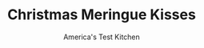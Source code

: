 ---
layout: ../../layouts/MarkdownPostLayout.astro
title: Christmas Meringue Kisses
author: America's Test Kitchen
pubDate: 2023-03-15
description: "Crushed peppermint candies add a holiday element to classic meringue cookies."
image_url: https://res.cloudinary.com/hksqkdlah/image/upload/ar_1:1,c_fill,dpr_2.0,f_auto,fl_lossy.progressive.strip_profile,g_faces:auto,q_auto:low,w_344/26137_sfs-minty-meringue-kisses-6
tags: ["Desserts or Baked Goods","Cookies","Holiday","Contest Recipes"]
calories: 2460
protein: 
carbohydrates: 6
fats: 
fiber: 
ingredients: ["2 , large egg whites","1/8 teaspoon, table salt","1/8 teaspoon, cream of tartar","1/2 teaspoon, vanilla extract","2/3 cup (4⅔ ounces), sugar","2 cups, mini semisweet chocolate chips","3 tablespoons, crushed peppermint candies","2 teaspoons, vegetable oil"]
serves: 54
time: ""
instructions: ["Adjust oven racks to upper-middle and lower-middle positions and heat oven to 275 degrees. Line 2 baking sheets with parchment paper.","With electric mixer, beat whites in large bowl until foamy. Add salt and cream of tartar and continue beating until soft peaks form, about 3 minutes. Add vanilla and sugar, 1 tablespoon at a time, and continue beating until mixture is glossy and stiff, about 2 minutes. With spatula, fold in 1 cup chocolate chips and peppermint candies.","Using piping bag with plain tip or teaspoon, pipe or dollop teaspoon-sized dots of batter onto prepared baking sheets. Bake until cookies begin to crack and are light gold, 25 to 30 minutes, rotating rack position and direction of baking sheets halfway through baking time. Let cool on baking sheets for 5 minutes, then transfer cookies to wire rack to cool completely.","Melt remaining 1 cup chocolate chips and mix with oil in small bowl. Dip bottoms of cooled kisses into chocolate and place, chocolate side up, on wire rack until chocolate sets, about 30 minutes."]
nutrition: ["28 mg Potassium","9 mg Phosphorus","2 mg Calcium","8 mg Magnesium","8 mg Sodium","2 g Fat","1 g Saturated","6 g Sugars","1 g Water","6 g Carbs","45 kcal Energy","6 g Sugars, added","2460 calories"]
notes: "Try to work as quickly as possible when shaping the kisses; they will deflate if left too long before baking. These cookies will keep for at least a week if stored in an airtight container."
---